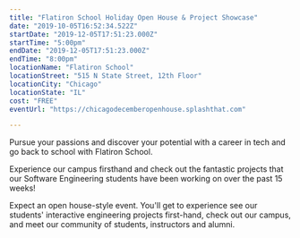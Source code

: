 ```yaml
---
title: "Flatiron School Holiday Open House & Project Showcase"
date: "2019-10-05T16:52:34.522Z"
startDate: "2019-12-05T17:51:23.000Z"
startTime: "5:00pm"
endDate: "2019-12-05T17:51:23.000Z"
endTime: "8:00pm"
locationName: "Flatiron School"
locationStreet: "515 N State Street, 12th Floor"
locationCity: "Chicago"
locationState: "IL"
cost: "FREE"
eventUrl: "https://chicagodecemberopenhouse.splashthat.com"

---
```


Pursue your passions and discover your potential with a career in tech and go back to school with Flatiron School.



Experience our campus firsthand and check out the fantastic projects that our Software Engineering students have been working on over the past 15 weeks!

Expect an open house-style event. You'll get to experience see our students' interactive engineering projects first-hand, check out our campus, and meet our community of students, instructors and alumni.

